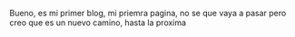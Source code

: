 Bueno, es mi primer blog, mi priemra pagina, no se que vaya a pasar pero creo que es un nuevo camino, hasta la proxima
